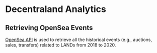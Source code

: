 # Decentraland Analytics


## Retrieving OpenSea Events
[OpenSea API](https://docs.opensea.io/reference/api-overview) is used to retrieve all the historical events (e.g., auctions, sales, transfers) related to LANDs from 2018 to 2020.